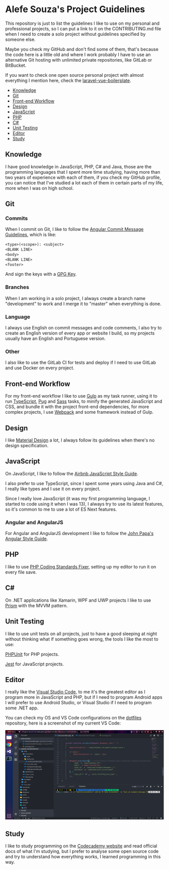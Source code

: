# Alefe Souza's Project Guidelines

This repository is just to list the guidelines I like to use on my personal and professional projects, so I can put a link to it on the CONTRIBUTING.md file when I need to create a solo project without guidelines specified by someone else.

Maybe you check my GitHub and don't find some of them, that's because the code here is a little old and where I work probably I have to use an alternative Git hosting with unlimited private repositories, like GitLab or BitBucket.

If you want to check one open source personal project with almost everything I mention here, check the [laravel-vue-boilerplate](https://github.com/alefesouza/laravel-vue-boilerplate).

- [Knowledge](#knowledge)
- [Git](#git)
- [Front-end Workflow](#frontend-workflow)
- [Design](#design)
- [JavaScript](#javascript)
- [PHP](#php)
- [C#](#csharp)
- [Unit Testing](#unit-testing)
- [Editor](#editor)
- [Study](#study)

## <a name="knowledge"></a> Knowledge

I have good knowledge in JavaScript, PHP, C# and Java, those are the programming languages that I spent more time studying, having more than two years of experience with each of them, if you check my GitHub profile, you can notice that I've studied a lot each of them in certain parts of my life, more when I was on high school.

## <a name="git"></a> Git

### Commits

When I commit on Git, I like to follow the [Angular Commit Message Guidelines](https://github.com/angular/angular/blob/master/CONTRIBUTING.md#commit), which is like:

```
<type>(<scope>): <subject>
<BLANK LINE>
<body>
<BLANK LINE>
<footer>
```

And sign the keys with a [GPG Key](https://help.github.com/articles/signing-commits-with-gpg).

### Branches

When I am working in a solo project, I always create a branch name "development" to work and I merge it to "master" when everything is done.

### Language

I always use English on commit messages and code comments, I also try to create an English version of every app or website I build, so my projects usually have an English and Portuguese version.

### Other

I also like to use the GitLab CI for tests and deploy if I need to use GitLab and use Docker on every project.

## <a name="frontend-workflow"></a> Front-end Workflow

For my front-end workflow I like to use [Gulp](https://github.com/gulpjs/gulp) as my task runner, using it to run [TypeScript](https://github.com/Microsoft/TypeScript), [Pug](https://github.com/pugjs/pug) and [Sass](https://github.com/sass/sass) tasks, to minify the generated JavaScript and CSS, and bundle it with the project front-end dependencies, for more complex projects, I use [Webpack](https://github.com/webpack/webpack) and some framework instead of Gulp.

## <a name="design"></a> Design

I like [Material Design](https://material.io/guidelines) a lot, I always follow its guidelines when there's no design specification.

## <a name="javascript"></a> JavaScript

On JavaScript, I like to follow the [Airbnb JavaScript Style Guide](https://github.com/airbnb/javascript).

I also prefer to use TypeScript, since I spent some years using Java and C#, I really like types and I use it on every project.

Since I really love JavaScript (it was my first programming language, I started to code using it when I was 13), I always try to use its latest features, so it's common to me to use a lot of ES Next features.

### Angular and AngularJS

For Angular and AngularJS development I like to follow the [John Papa's Angular Style Guide](https://github.com/johnpapa/angular-styleguide/blob/master/a1/README.md).

## <a name="php"></a> PHP

I like to use [PHP Coding Standards Fixer](https://github.com/FriendsOfPHP/PHP-CS-Fixer), setting up my editor to run it on every file save.

## <a name="csharp"></a> C#

On .NET applications like Xamarin, WPF and UWP projects I like to use [Prism](https://github.com/PrismLibrary/Prism) with the MVVM pattern.

## <a name="unit-testing"></a> Unit Testing

I like to use unit tests on all projects, just to have a good sleeping at night without thinking what if something goes wrong, the tools I like the most to use:

[PHPUnit](https://github.com/sebastianbergmann/phpunit) for PHP projects.

[Jest](https://github.com/facebook/jest) for JavaScript projects.

## <a name="editor"></a> Editor

I really like the [Visual Studio Code](https://code.visualstudio.com), to me it's the greatest editor as I program more in JavaScript and PHP, but if I need to program Android apps I will prefer to use Android Studio, or Visual Studio if I need to program some .NET app.

You can check my OS and VS Code configurations on the [dotfiles](https://github.com/alefesouza/dotfiles) repository, here is a screenshot of my current VS Code:

![My VS Code](vscode.png)

## <a name="study"></a> Study

I like to study programming on the [Codecademy website](https://www.codecademy.com) and read official docs of what I'm studying, but I prefer to analyse some open source code and try to understand how everything works, I learned programming in this way.